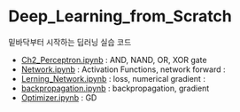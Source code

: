 # Deep_Learning_from_Scratch
밑바닥부터 시작하는 딥러닝 실습 코드

- [Ch2_Perceptron.ipynb](https://github.com/J-TKim/Deep_Learning_from_Scratch/blob/main/Ch2/Ch2_Perceptron.ipynb) : AND, NAND, OR, XOR gate  
- [Network.ipynb](https://github.com/J-TKim/Deep_Learning_from_Scratch/blob/main/Ch3/Network.ipynb) : Activation Functions, network forward : 
- [Lerning_Network.ipynb](https://github.com/J-TKim/Deep_Learning_from_Scratch/blob/main/Ch4/Lerning_Network.ipynb) : loss, numerical gradient : 
- [backpropagation.ipynb](https://github.com/J-TKim/Deep_Learning_from_Scratch/blob/main/Ch5/backpropagation.ipynb) : backpropagation, gradient
- [Optimizer.ipynb](https://github.com/J-TKim/Deep_Learning_from_Scratch/blob/main/Ch6/Optimizer.ipynb) : GD
